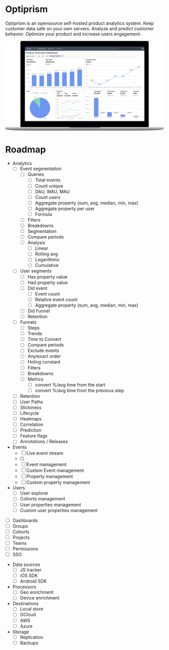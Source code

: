# Optiprism

Optiprism is an opensource self-hosted product analytics system. Keep customer data safe on your own servers. Analyze and predict customer behavior.
Optimize your product and increase users engagement.

![Dashboard](docs/assets/img/dashboard.png)

# Roadmap

- Analytics
  - [ ] Event segmentation
    - [ ] Queries
      - [ ] Total events
      - [ ] Count unique
      - [ ] DAU, WAU, MAU
      - [ ] Count users
      - [ ] Aggregate property (sum, avg, median, min, max)
      - [ ] Aggregate property per user
      - [ ] Formula
    - [ ] Filters
    - [ ] Breakdowns
    - [ ] Segmentation
    - [ ] Compare periods
    - [ ] Analysis
      - [ ] Linear
      - [ ] Rolling avg
      - [ ] Logarithmic
      - [ ] Cumulative
  - [ ] User segments
    - [ ] Has property value
    - [ ] Had property value
    - [ ] Did event
      - [ ] Event count
      - [ ] Relative event count
      - [ ] Aggregate property (sum, avg, median, min, max)
    - [ ] Did Funnel
    - [ ] Retention
  - [ ] Funnels
    - [ ] Steps
    - [ ] Trends
    - [ ] Time to Convert
    - [ ] Compare periods
    - [ ] Exclude events
    - [ ] Any/exact order
    - [ ] Holing constant
    - [ ] Filters
    - [ ] Breakdowns
    - [ ] Metrics
      - [ ] convert %/avg time from the start
      - [ ] convert %/avg time from the previous step
  - [ ] Retention
  - [ ] User Paths
  - [ ] Stickiness
  - [ ] Lifecycle
  - [ ] Heatmaps
  - [ ] Correlation
  - [ ] Prediction
  - [ ] Feature flags
  - [ ] Annotations / Releases
- Events
  - [ ] Live event stream
  - [ ] 
  - [ ] Event management
  - [ ] Custom Event management
  - [ ] Property management
  - [ ] Custom property management
- Users
  - [ ] User explorer
  - [ ] Cohorts management
  - [ ] User properties management
  - [ ] Custom user properties management
- [ ] Dashboards
- [ ] Groups
- [ ] Cohorts
- [ ] Projects
- [ ] Teams
- [ ] Permissions
- [ ] SSO
- Data sources
  - [ ] JS tracker
  - [ ] iOS SDK
  - [ ] Android SDK
- Processors
  - [ ] Geo enrichment 
  - [ ] Device enrichment
- Destinations
  - [ ] Local store
  - [ ] GCloud
  - [ ] AWS
  - [ ] Azure
- Storage
  - [ ] Replication
  - [ ] Backups